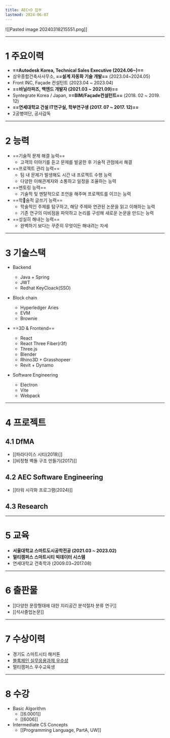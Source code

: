 ```yaml
---
title: AEC+O 잡부
lastmod: 2024-06-07
---
```

![[Pasted image 20240318215551.png]]

---
# 1 주요이력
- **==Autodesk Korea, Technical Sales Executive (2024.06~)==**
- 삼우종합건축사사무소, **==설계 자동화 기술 개발==** (2023.04~2024.05)
- Front INC, Façade 컨설턴트 (2023.04 ~ 2023.04)
- **==바닐라파즈, 백엔드 개발자 (2021.03 ~ 2021.09)==**
- Syntegrate Korea / Japan, **==BIM/Façade컨설턴트==** (2018. 02 ~ 2019. 12)
- **==연세대학교 건설 IT연구실, 학부연구생 (2017. 07 ~ 2017. 12)==**
- 2공병여단, 공사감독

---

# 2 능력
- ==기술적 문제 해결 능력==
	- 고객의 이야기를 듣고 문제를 발굴한 후 기술적 관점에서 해결
- ==프로젝트 관리 능력==
	- 팀 내 문제가 발생해도 시간 내 프로젝트 수행 능력
	- 다양한 이해관계자와 소통하고 일정을 조율하는 능력
- ==멘토링 능력==
	- 기술적 및 멘탈적으로 조언을 해주며 프로젝트를 이끄는 능력
- ==학술적 글쓰기 능력==
	- 학술적인  주제를 탐구하고, 해당 주제와 연관된 논문을 읽고 이해하는 능력
	- 기존 연구의 미비점을 파악하고 논리를 구성해 새로운 논문을 만드는 능력
- ==성실히 해내는 능력==
	- 완벽하기 보다는 꾸준히 무엇이든 해내려는 자세
---
# 3 기술스택
- Backend
	- Java + Spring
	- JWT
	- Redhat KeyCloack(SSO)
- Block chain
	- Hyperledger Aries
	- EVM
	- Brownie

- ==3D & Frontend==
	- React
	- React Three Fiber(r3f)
	- Three.js
	- Blender
	- Rhino3D + Grasshopeer
	- Revit + Dynamo

- Software Engineering
	- Electron
	- Vite
	- Webpack
---
# 4 프로젝트
## 4.1 DfMA
- [[파라다이스 시티(2018)]]
- [[비정형 벽돌 구조 만들기(2017)]]
## 4.2 AEC Software Engineering
- [[타워 시각화 프로그램(2024)]]

## 4.3 Research

---

# 5 교육
- **서울대학교 스마트도시공학전공 (2021.03 ~ 2023.02)**
- **멀티캠퍼스 스마트시티 빅데이터 시스템**
- 연세대학교 건축학과 (2009.03~2017.08)
---
# 6 출판물
- [[다양한 문장형태에 대한 지리공간 분석절차 분류 연구]]
- [[석사졸업논문]]
---
# 7 수상이력
- 경기도 스마트시티 해커톤
- [블록체인 실무응용과제 우수상](https://github.com/SNU-Blockchain-2021-Fall-Group-H)
- 멀티캠퍼스 우수교육생

---
# 8 수강
- Basic Algorithm
	- [[6.0001]]
	- [[6006]]
- Intermediate CS Concepts
	- [[Programming Language, PartA, UW]]
